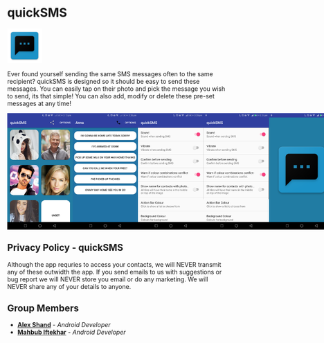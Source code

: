 # quickSMS

<img alt="Logo" src="app/src/main/res/mipmap-xxxhdpi/ic_launcher.png" width="80" />

Ever found yourself sending the same SMS messages often to the same recipient? quickSMS is designed so it should be easy to send these messages. You can easily tap on their photo and pick the message you wish to send, its that simple! You can also add, modify or delete these pre-set messages at any time!


<div style="display:flex;">
<img alt="App image" src="/APPIMAGES/mainScreen.png" width="30%">
<img alt="App image" src="/APPIMAGES/textMessageActivity.png" width="30%">
<img alt="App image" src="/APPIMAGES/setting.png" width="30%">
<img alt="App image" src="/APPIMAGES/settings2.png" width="30%">
<img alt="App image" src="/APPIMAGES/splash.png" width="30%">

</div>

## Privacy Policy - quickSMS
Although the app requries to access your contacts, we will NEVER transmit any of these outwidth the app. If you send emails to us with suggestions or bug report we will NEVER store you email or do any marketing. We will NEVER share any of your details to anyone. 

## Group Members

* **[Alex Shand](https://github.com/Alex-Shand)** - *Android Developer* 
* **[Mahbub Iftekhar](https://www.mahbubiftekhar.co.uk/)** - *Android Developer*
